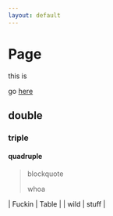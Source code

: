 ```yaml
---
layout: default
---
```

# Page
this is

go [here](second.md)


## double

### triple

#### quadruple

>blockquote
>
>whoa


| Fuckin | Table |
| wild | stuff |


